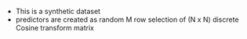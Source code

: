 * This is a synthetic dataset
* predictors are created as random M row selection of (N x N) discrete Cosine transform matrix